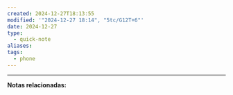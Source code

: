 ```yaml
---
created: 2024-12-27T18:13:55
modified: '"2024-12-27 18:14", "5tc/G12T+6"'
date: 2024-12-27
type:
  - quick-note
aliases: 
tags:
  - phone
---
```



--- 
 **Notas relacionadas:**
 